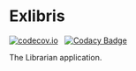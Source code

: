 # Exlibris
[![codecov.io](https://codecov.io/github/Java-Classes/Exlibris/coverage.svg?branch=master)](https://codecov.io/github/Java-Classes/Exlibris/core-java?branch=master) &nbsp;
[![Codacy Badge](https://api.codacy.com/project/badge/Grade/dc09a913cbe544dba54a21116d3f5fc7)](https://www.codacy.com/app/Java-Classes/Exlibris?utm_source=github.com&amp;utm_medium=referral&amp;utm_content=Java-Classes/Exlibris&amp;utm_campaign=Badge_Grade) &nbsp;
<p>The Librarian application.
